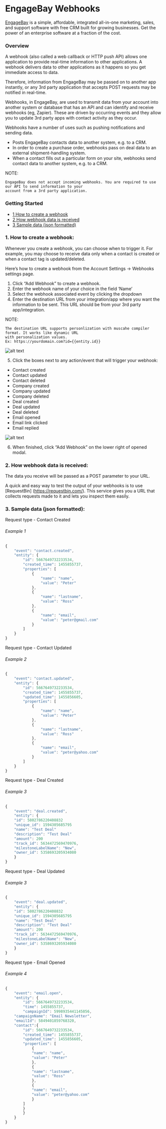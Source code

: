 EngageBay Webhooks
==================

[EngageBay](https://www.engagebay.com/) is a simple, affordable, integrated all-in-one marketing, sales, and support software with free CRM built for growing businesses. Get the power of an enterprise software at a fraction of the cost.

### Overview

A webhook (also called a web callback or HTTP push API) allows one application to provide real-time information to other applications. A webhook delivers data to other applications as it happens so you get immediate access to data. 

Therefore, information from EngageBay may be passed on to another app instantly, or any 3rd party application that accepts POST requests may be notified in real-time. 

Webhooks, in EngageBay, are used to transmit data from your account into another system or database that has an API and can identify and receive webhooks (eg, Zapier). These are driven by occurring events and they allow you to update 3rd party apps with contact activity as they occur.


Webhooks have a number of uses such as pushing notifications and sending data.

- Posts EngageBay contacts data to another system, e.g. to a CRM. 
- In order to create a purchase order, webhooks pass on deal data to an external shipment-handling system. 
- When a contact fills out a particular form on your site, webhooks send contact data to another system, e.g. to a CRM.

NOTE: 
```
EngageBay does not accept incoming webhooks. You are required to use our API to send information to your 
account from a 3rd party application.
```

### Getting Started

* [1 How to create a webhook](#1-how-to-create-a-webhook)
* [2 How webhook data is received](#2-how-webhook-data-is-received)
* [3 Sample data (json formatted)](#3-sample-data-json-formatted)

### 1. How to create a webhook: 

Whenever you create a webhook, you can choose when to trigger it. For example, you may choose to receive data only when a contact is created or when a contact tag is updated/deleted.

Here’s how to create a webhook from the Account Settings -> Webhooks settings page.

1. Click “Add Webhook” to create a webhook.
2. Enter the webhook name of your choice in the field ‘Name’ 
3. Select the webhook associated event by clicking the dropdown
4. Enter the destination URL from your integration/app where you want the information to be sent. This URL should be from your 3rd party app/integration.

NOTE: 
```
The destination URL supports personlization with muscahe compiler format. It works like dynamic URL 
with personalization values. 
Ex: https://yourdomain.com?id={{entity.id}}
```

![alt text](https://lh3.googleusercontent.com/8dgqi18u48TXkl2ReEn5wCXqe16LsLbeJK1Hl4EOMQ-qZaVr3gEce09Xuv5v6HmWmkczpi9pDJaFIb3L09xsW8HK9T2BZJTQgvEsssa4N7R3YXRfCR0S-H3M6_8Hbha1o4MsVjPS)

5. Click the boxes next to any action/event that will trigger your webhook:

- Contact created
- Contact updated
- Contact deleted
- Company created
- Company updated
- Company deleted
- Deal created
- Deal updated
- Deal deleted
- Email opened
- Email link clicked
- Email replied

![alt text](https://lh5.googleusercontent.com/Rym1pSCa7Pl6GaNP1fVt2J-Vcqs44K65_hZ-dowCLdfHqShEYKmoMW6NWgiKo30YobaZkH-ujz4lS_DywEe9my0PNDOn7srhjX9Z-dcvMUn3GaSxeWJ4btB3cXv72AIGTI0Vizlo)

6. When finished, click “Add Webhook” on the lower right of opened modal.

### 2. How webhook data is received: 

The data you receive will be passed as a POST parameter to your URL.

A quick and easy way to test the output of your webhooks is to use [RequestBin] (https://requestbin.com/). This service gives you a URL that collects requests made to it and lets you inspect them easily.


### 3. Sample data (json formatted): 

Request type - Contact Created
###### Example 1
```javascript
{
    "event": "contact.created",
    "entity": {
        "id": 5667649732233534,
        "created_time": 1455855737,
        "properties": [
            {
                "name": "name",
                "value": "Peter"
            },
            {
                "name": "lastname",
                "value": "Ross"
            },
            {
                "name": "email",
                "value": "peter@gmail.com"
            }
        ]
    }
}
```

Request type - Contact Updated

###### Example 2
```javascript
{
    "event": "contact.updated",
    "entity": {
        "id": 5667649732233534,
        "created_time": 1455855737,
        "updated_time": 1455856605,
        "properties": [
            {
                "name": "name",
                "value": "Peter"
            },
            {
                "name": "lastname",
                "value": "Ross"
            },
            {
                "name": "email",
                "value": "peter@yahoo.com"
            }
        ]
    }
}
```

Request type - Deal Created

###### Example 3
```javascript
{
    "event": "deal.created",
    "entity": {
	"id": 5802786220408832
	"unique_id": 1594305685795
	"name": "Test Deal"
	"description": "Test Deal"
	"amount": 200
	"track_id": 5634472569470976,
	"milestoneLabelName": "New",
	"owner_id": 5358693205934080
    }
}
```

Request type - Deal Updated
###### Example 3
```javascript
{
    "event": "deal.updated",
    "entity": {
	"id": 5802786220408832
	"unique_id": 1594305685795
	"name": "Test Deal"
	"description": "Test Deal"
	"amount": 200
	"track_id": 5634472569470976,
	"milestoneLabelName": "New",
	"owner_id": 5358693205934080
    }
}
```

Request type - Email Opened

###### Example 4
```javascript
{
    "event": "email.open",
    "entity": {
        "id": 5667649732233534,
        "time": 1455855737,
        "campaignId": 5998935441145856,
	"campaignName": "Email Newsletter",
	"emailId": 5849401859768320,
	"contact":{
		"id": 5667649732233534,
		"created_time": 1455855737,
		"updated_time": 1455856605,
		"properties": [
		    {
			"name": "name",
			"value": "Peter"
		    },
		    {
			"name": "lastname",
			"value": "Ross"
		    },
		    {
			"name": "email",
			"value": "peter@yahoo.com"
		    }
		]
	    }
        }
    }
}
```
